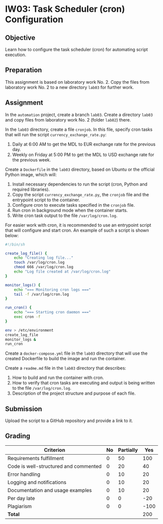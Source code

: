 # IW03: Task Scheduler (cron) Configuration

## Objective

Learn how to configure the task scheduler (cron) for automating script execution.

## Preparation

This assignment is based on laboratory work No. 2. Copy the files from laboratory work No. 2 to a new directory `lab03` for further work.

## Assignment

In the `automation` project, create a branch `lab03`. Create a directory `lab03` and copy files from laboratory work No. 2 (folder `lab02`) there.

In the `lab03` directory, create a file `cronjob`. In this file, specify cron tasks that will run the script `currency_exchange_rate.py`:

1. Daily at 6:00 AM to get the MDL to EUR exchange rate for the previous day.
2. Weekly on Friday at 5:00 PM to get the MDL to USD exchange rate for the previous week.

Create a `Dockerfile` in the `lab03` directory, based on Ubuntu or the official Python image, which will:

1. Install necessary dependencies to run the script (cron, Python and required libraries).
2. Copy the script `currency_exchange_rate.py`, the `cronjob` file and the entrypoint script to the container.
3. Configure cron to execute tasks specified in the `cronjob` file.
4. Run cron in background mode when the container starts.
5. Write cron task output to the file `/var/log/cron.log`.

For easier work with cron, it is recommended to use an entrypoint script that will configure and start cron. An example of such a script is shown below:

```bash
#!/bin/sh

create_log_file() {
    echo "Creating log file..."
    touch /var/log/cron.log
    chmod 666 /var/log/cron.log
    echo "Log file created at /var/log/cron.log"
}

monitor_logs() {
    echo "=== Monitoring cron logs ==="
    tail -f /var/log/cron.log
}

run_cron() {
    echo "=== Starting cron daemon ==="
    exec cron -f
}

env > /etc/environment
create_log_file
monitor_logs &
run_cron
```

Create a `docker-compose.yml` file in the `lab03` directory that will use the created Dockerfile to build the image and run the container.

Create a `readme.md` file in the `lab03` directory that describes:

1. How to build and run the container with cron.
2. How to verify that cron tasks are executing and output is being written to the file `/var/log/cron.log`.
3. Description of the project structure and purpose of each file.

## Submission

Upload the script to a GitHub repository and provide a link to it.

## Grading

| Criterion                                  | No  | Partially | Yes  |
| ------------------------------------------ | --- | --------- | ---- |
| Requirements fulfillment                   | 0   | 50        | 100  |
| Code is well-structured and commented      | 0   | 20        | 40   |
| Error handling                             | 0   | 10        | 20   |
| Logging and notifications                  | 0   | 10        | 20   |
| Documentation and usage examples          | 0   | 10        | 20   |
| Per day late                               | 0   | 0         | -20  |
| Plagiarism                                 | 0   | 0         | -100 |
| **Total**                                  |     |           | 200  |

